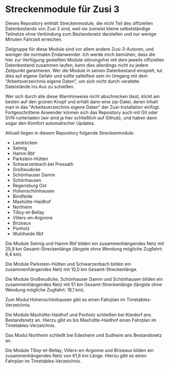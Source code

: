 ﻿# Streckenmodule für Zusi 3

Dieses Repository enthält Streckenmodule, die nicht Teil des offiziellen Datenbestands von Zusi 3 sind, weil sie zumeist kleine selbstständige Teilnetze ohne Verbindung zum Bestandsnetz darstellen und nur wenige Minuten Fahrzeit erreichen.

Zielgruppe für diese Module sind vor allem andere Zusi-3-Autoren, und weniger die normalen Endanwender.
Ich werde mich bemühen, dass die hier zur Verfügung gestellten Module störungsfrei mit dem jeweils offiziellen Datenbestand zusammen laufen, kann dies allerdings nicht zu jedem Zeitpunkt garantieren. Wer die Module in seinen Datenbestand einspielt, tut dies auf eigene Gefahr und sollte sattelfest sein im Umgang mit dem "Arbeitsverzeichnis eigene Daten", um sich nicht durch veraltete Dateistände ins Aus zu schießen.

Wer sich durch alle diese Warnhinweise nicht abschrecken lässt, klickt am besten auf den grünen Knopf und erhält dann eine zip-Datei, deren Inhalt man in das "Arbeitsverzeichnis eigene Daten" der Zusi-Installation einfügt. Fortgeschrittene Anwender können sich das Repository auch mit Git oder SVN runterladen (wir sind ja hier schließlich auf Github), und haben dann sogar den Komfort automatischer Updates.

Aktuell liegen in diesem Repository folgende Streckenmodule:

* Landrücken
* Selmig
* Hamm Rbf
* Parkstein-Hütten
* Schwarzenbach bei Pressath
* Großwudicke
* Schönhauser Damm
* Schönhausen
* Regensburg Ost
* Hohenschönhausen
* Bindfelde
* Maxhütte-Haidhof
* Northeim
* Tilloy-et-Bellay
* Villers-en-Argonne
* Brizeaux
* Ponholz
* Wuhlheide Rbf

Die Module Selmig und Hamm Rbf bilden ein zusammenhängendes Netz mit 25,9 km Gesamt-Streckenlänge (längste ohne Wendung mögliche Zugfahrt: 6,4 km).

Die Module Parkstein-Hütten und Schwarzenbach bilden ein zusammenhängendes Netz mit 10,0 km Gesamt-Streckenlänge.

Die Module Großwudicke, Schönhauser Damm und Schönhausen bilden ein zusammenhängendes Netz mit 51 km Gesamt-Streckenlänge (längste ohne Wendung mögliche Zugfahrt: 18,1 km).

Zum Modul Hohenschönhausen gibt es einen Fahrplan im Timetables-Verzeichnis.

Die Module Maxhütte-Haidhof und Ponholz schließen bei Klardorf ans Bestandsnetz an. Hierzu gibt es bis Maxhütte-Haidhof einen Fahrplan im Timetables-Verzeichnis.

Das Modul Northeim schließt bei Edesheim und Sudheim ans Bestandsnetz an.

Die Module Tilloy-et-Bellay, Villers-en-Argonne und Brizeaux bilden ein zusammenhängendes Netz von 61,6 km Länge. Hierzu gibt es einen Fahrplan im Timetables-Verzeichnis.